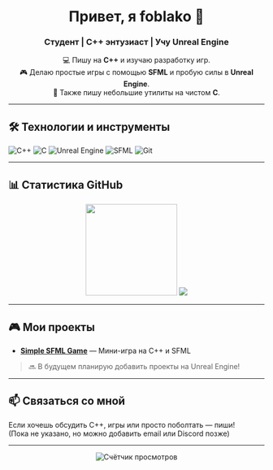 <!-- Заголовок -->
<h1 align="center">Привет, я foblako 👋</h1>
<h3 align="center">Студент | C++ энтузиаст | Учу Unreal Engine</h3>

<!-- Описание -->
<p align="center">
  💻 Пишу на <strong>C++</strong> и изучаю разработку игр.<br>
  🎮 Делаю простые игры с помощью <strong>SFML</strong> и пробую силы в <strong>Unreal Engine</strong>.<br>
  🔧 Также пишу небольшие утилиты на чистом <strong>C</strong>.
</p>

---

## 🛠️ Технологии и инструменты
![C++](https://img.shields.io/badge/C%2B%2B-00599C?style=flat&logo=c%2B%2B&logoColor=white)
![C](https://img.shields.io/badge/C-A8B9CC?style=flat&logo=c&logoColor=black)
![Unreal Engine](https://img.shields.io/badge/Unreal_Engine-313131?style=flat&logo=unrealengine&logoColor=white)
![SFML](https://img.shields.io/badge/SFML-FF5722?style=flat&logo=sfml&logoColor=white)
![Git](https://img.shields.io/badge/Git-F05032?style=flat&logo=git&logoColor=white)

---

## 📊 Статистика GitHub

<div align="center">
  <img height="180em" src="https://github-readme-stats.vercel.app/api?username=foblako&show_icons=true&theme=radical&count_private=true" />
  <img src="https://github-readme-stats.vercel.app/api/top-langs/?username=foblako&layout=compact&theme=radical&hide=Rich%20Text%20Format" />
</div>

---

## 🎮 Мои проекты

- [**Simple SFML Game**](https://github.com/foblako/EndlessSurvivors) — Мини-игра на C++ и SFML 

> 🔜 В будущем планирую добавить проекты на Unreal Engine!

---

## 📫 Связаться со мной
Если хочешь обсудить C++, игры или просто поболтать — пиши!  
(Пока не указано, но можно добавить email или Discord позже)

---

<p align="center">
  <img src="https://komarev.com/ghpvc/?username=foblako&label=Profile%20views&color=blue&style=flat-square" alt="Счётчик просмотров" />
</p>
